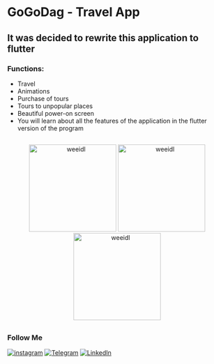 # GoGoDag - Travel App
   
## It was decided to rewrite this application to flutter

### Functions:
+ Travel
+ Animations
+ Purchase of tours
+ Tours to unpopular places
+ Beautiful power-on screen
+ You will learn about all the features of the application in the flutter version of the program

  
## 
<p align="center">
   <img src="https://github.com/weeidl/MosquitoGame/blob/master/assets/MosquitoGameStart.jpg" width="200" title="weeidl">
   <img src="https://github.com/weeidl/MosquitoGame/blob/master/assets/Mosquito.gif" width="200"  title="weeidl">
   <img src="https://github.com/weeidl/MosquitoGame/blob/master/assets/MosquitoGameEnd.jpg" width="200" title="weeidl">
</p>

##

### Follow Me
[![instagram](https://img.shields.io/badge/-instagram-05151e?style=for-the-badge&logo=instagram)](https://www.instagram.com/weeidl/)
[![Telegram](https://img.shields.io/badge/-Telegram-05151e?style=for-the-badge&logo=Telegram)](https://t.me/weeidl)
[![LinkedIn](https://img.shields.io/badge/-LinkedIn-05151e?style=for-the-badge&logo=LinkedIn)](https://www.linkedin.com/in/weeidl/)
